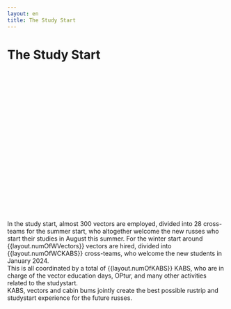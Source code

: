 ```yaml
---
layout: en
title: The Study Start
---
```

<h1>The Study Start</h1>

<div id="poster-image" style=" height: 330px; background-image: url('/static/img/studiestartenSommer23.gif');">
</div>

<p>
In the study start, almost 300 vectors are employed, divided into 28 cross-teams for the summer start, who altogether welcome the new russes who start their studies in August this summer. For the winter start around {{layout.numOfWVectors}} vectors are hired, divided into {{layout.numOfWCKABS}} cross-teams, who welcome the new students in January 2024. <br>
This is all coordinated by a total of {{layout.numOfKABS}} KABS, who are in charge of the vector education days, OPtur, and many other activities related to the studystart. <br>
KABS, vectors and cabin bums jointly create the best possible rustrip and studystart experience for the future russes.
</p>



